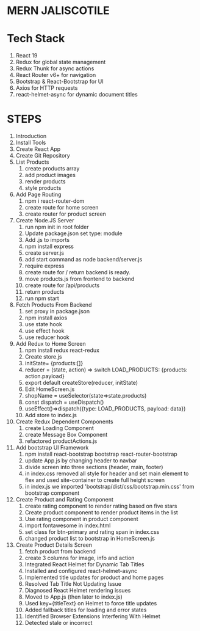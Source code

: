# MERN JALISCOTILE

# Tech Stack

1. React 19
2. Redux for global state management
3. Redux Thunk for async actions
4. React Router v6+ for navigation
5. Bootstrap & React-Bootstrap for UI
6. Axios for HTTP requests
7. react-helmet-async for dynamic document titles

# STEPS

1. Introduction
2. Install Tools
3. Create React App
4. Create Git Repository
5. List Products
   1. create products array
   2. add product images
   3. render products
   4. style products
6. Add Page Routing
   1. npm i react-router-dom
   2. create route for home screen
   3. create router for product screen
7. Create Node.JS Server
   1. run npm init in root folder
   2. Update package.json set type: module
   3. Add .js to imports
   4. npm install express
   5. create server.js
   6. add start command as node backend/server.js
   7. require express
   8. create route for / return backend is ready.
   9. move products.js from frontend to backend
   10. create route for /api/products
   11. return products
   12. run npm start
8. Fetch Products From Backend
   1. set proxy in package.json
   2. npm install axios
   3. use state hook
   4. use effect hook
   5. use reducer hook
9. Add Redux to Home Screen
   1. npm install redux react-redux
   2. Create store.js
   3. initState= {products:[]}
   4. reducer = (state, action) => switch LOAD_PRODUCTS: {products: action.payload}
   5. export default createStore(reducer, initState)
   6. Edit HomeScreen.js
   7. shopName = useSelector(state=>state.products)
   8. const dispatch = useDispatch()
   9. useEffect()=>dispatch({type: LOAD_PRODUCTS, payload: data})
   10. Add store to index.js
10. Create Redux Dependent Components
    1. create Loading Component
    2. create Message Box Component
    3. refactored productActions.js
11. Add bootstrap UI Framework
    1. npm install react-bootstrap bootstrap react-router-bootstrap
    2. update App.js by changing header to navbar
    3. divide screen into three sections (header, main, footer)
    4. in index.css removed all style for header and set main element to flex and used site-container to create
       full height screen
    5. in index.js we imported 'bootstrap/dist/css/bootstrap.min.css' from bootstrap component
12. Create Product and Rating Component
    1. create rating component to render rating based on five stars
    2. Create product component to render product items in the list
    3. Use rating component in product component
    4. import fontawesome in index.html
    5. set class for btn-primary and rating span in index.css
    6. changed product list to bootstrap in HomeScreen.js
13. Create Product Details Screen
    1. fetch product from backend
    2. create 3 columns for image, info and action
    3. Integrated React Helmet for Dynamic Tab Titles
    4. Installed and configured react-helmet-async
    5. Implemented title updates for product and home pages
    6. Resolved Tab Title Not Updating Issue
    7. Diagnosed React Helmet rendering issues
    8. Moved <HelmetProvider> to App.js (then later to index.js)
    9. Used key={titleText} on Helmet to force title updates
    10. Added fallback titles for loading and error states
    11. Identified Browser Extensions Interfering With Helmet
    12. Detected stale or incorrect <title> values in DevTools
    13. Bypassed Helmet issues using direct document.title updates
    14. Implemented document.title via useEffect
    15. Replaced dynamic Helmet logic with useEffect to reliably update browser tab titles
    16. Applied to ProductScreen.js and HomeScreen.js for consistency
    17. Cleaned Up Helmet Usage
    18. Removed redundant <Helmet> usage in App.js
    19. Disabled <Helmet> in individual screens while retaining it for future SEO flexibility
    20. Resolved JSX Parsing Errors in App.js
    21. Wrapped multiple top-level JSX elements using React Fragments (<>...</>)
    22. Cleaned Up console.log() Usage
    23. Removed or commented out development logs before production
    24. Optionally recommended wrapping logs with process.env.NODE_ENV === 'development'
    25. Maintained Consistent Navigation Title Behavior
    26. Verified that navigation between Home and Product pages triggers proper title updates
    27. Addressed race conditions and stale title rendering across route transitions
